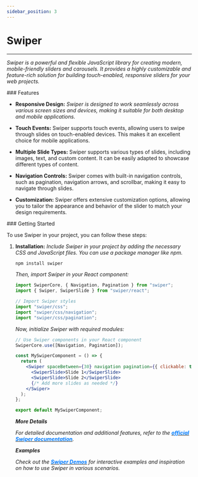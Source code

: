 ```yaml
---
sidebar_position: 3
---
```


# Swiper

<hr/>

_Swiper is a powerful and flexible JavaScript library for creating modern, mobile-friendly sliders and carousels. It provides a highly customizable and feature-rich solution for building touch-enabled, responsive sliders for your web projects._

<div className="mt-3 text-small">
### Features
</div>

- **Responsive Design:** _Swiper is designed to work seamlessly across various screen sizes and devices, making it suitable for both desktop and mobile applications._

- **Touch Events:** Swiper supports touch events, allowing users to swipe through slides on touch-enabled devices. This makes it an excellent choice for mobile applications.

- **Multiple Slide Types:** Swiper supports various types of slides, including images, text, and custom content. It can be easily adapted to showcase different types of content.

- **Navigation Controls:** Swiper comes with built-in navigation controls, such as pagination, navigation arrows, and scrollbar, making it easy to navigate through slides.

- **Customization:** Swiper offers extensive customization options, allowing you to tailor the appearance and behavior of the slider to match your design requirements.

<div className="mt-5 text-small">
### Getting Started
</div>

To use Swiper in your project, you can follow these steps:

1. **Installation:** _Include Swiper in your project by adding the necessary CSS and JavaScript files. You can use a package manager like npm._

   ```bash
   npm install swiper
   ```

    _Then, import Swiper in your React component:_

    ```jsx
    import SwiperCore, { Navigation, Pagination } from "swiper";
    import { Swiper, SwiperSlide } from "swiper/react";

    // Import Swiper styles
    import "swiper/css";
    import "swiper/css/navigation";
    import "swiper/css/pagination";
    ```

    _Now, initialize Swiper with required modules:_

    ```jsx
    // Use Swiper components in your React component
    SwiperCore.use([Navigation, Pagination]);

    const MySwiperComponent = () => {
      return (
        <Swiper spaceBetween={30} navigation pagination={{ clickable: true }}>
          <SwiperSlide>Slide 1</SwiperSlide>
          <SwiperSlide>Slide 2</SwiperSlide>
          {/* Add more slides as needed */}
        </Swiper>
      );
    };

    export default MySwiperComponent;
    ```

    **_More Details_**

    _For detailed documentation and additional features, refer to the [<font color="#007bff">**official Swiper documentation**</font>](https://swiperjs.com/get-started)._

    **_Examples_**

    _Check out the [<font color="#007bff">**Swiper Demos**</font>](https://swiperjs.com/demos) for interactive examples and inspiration on how to use Swiper in various scenarios._
